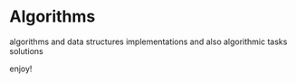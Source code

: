 # Algorithms
algorithms and data structures implementations and also algorithmic tasks solutions

enjoy!
